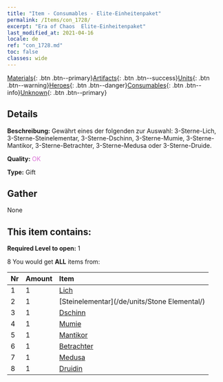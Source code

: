 ```yaml
---
title: "Item - Consumables - Elite-​Einheitenpaket"
permalink: /Items/con_1728/
excerpt: "Era of Chaos  Elite-​Einheitenpaket"
last_modified_at: 2021-04-16
locale: de
ref: "con_1728.md"
toc: false
classes: wide
---
```

 [Materials](/de/Items/){: .btn .btn--primary}[Artifacts](/de/Items/Artifacts/){: .btn .btn--success}[Units](/de/Items/Units/){: .btn .btn--warning}[Heroes](/de/Items/Heroes/){: .btn .btn--danger}[Consumables](/de/Items/Consumables/){: .btn .btn--info}[Unknown](/de/Items/Unknown/){: .btn .btn--primary}

## Details
 **Beschreibung:** Gewährt eines der folgenden zur Auswahl: 3-Sterne-Lich, 3-Sterne-Steinelementar, 3-Sterne-Dschinn, 3-Sterne-Mumie, 3-Sterne-Mantikor, 3-Sterne-Betrachter, 3-Sterne-Medusa oder 3-Sterne-Druide.

 **Quality:** <span style="color: #DA70D6">OK</span>

 **Type:** Gift

## Gather

  None

## This item contains:

 **Required Level to open:** 1

 8 You would get **ALL** items  from:

  | Nr | Amount |     Item    |
  |:---|:-------|:------------|
  | 1 | 1 | [Lich](/de/units/Lich/) |  | 
  | 2 | 1 | [Steinelementar](/de/units/Stone Elemental/) |  | 
  | 3 | 1 | [Dschinn](/de/units/Genie/) |  | 
  | 4 | 1 | [Mumie](/de/units/Mummy/) |  | 
  | 5 | 1 | [Mantikor](/de/units/Manticore/) |  | 
  | 6 | 1 | [Betrachter](/de/units/Beholder/) |  | 
  | 7 | 1 | [Medusa](/de/units/Medusa/) |  | 
  | 8 | 1 | [Druidin](/de/units/Druid/) |  | 
